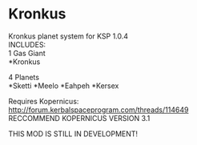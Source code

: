 # Kronkus  
Kronkus planet system for KSP 1.0.4  
INCLUDES:  
1 Gas Giant  
*Kronkus  

4 Planets  
*Sketti
*Meelo
*Eahpeh
*Kersex

Requires Kopernicus: http://forum.kerbalspaceprogram.com/threads/114649  
RECCOMMEND KOPERNICUS VERSION 3.1

THIS MOD IS STILL IN DEVELOPMENT!
